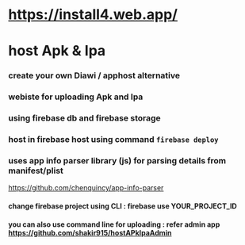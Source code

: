 # https://install4.web.app/
# host Apk & Ipa
### create your own Diawi / apphost alternative
### webiste for uploading Apk and  Ipa
### using firebase db and firebase storage
### host in firebase host using command  `firebase deploy`
### uses app info parser library (js) for parsing details from manifest/plist
https://github.com/chenquincy/app-info-parser
#### change firebase project  using CLI : firebase use YOUR_PROJECT_ID
#### you can also use command line for uploading : refer admin app https://github.com/shakir915/hostAPkIpaAdmin


